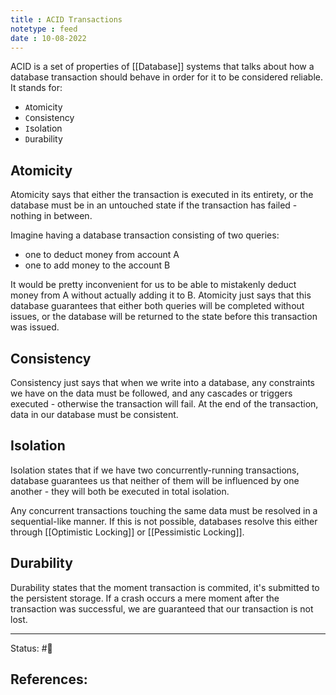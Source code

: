```yaml
---
title : ACID Transactions
notetype : feed
date : 10-08-2022
---
```


ACID is a set of properties of [[Database]] systems that talks about how a database transaction should behave in order for it to be considered reliable. It stands for:

- `A`tomicity
- `C`onsistency
- `I`solation
- `D`urability

## Atomicity

Atomicity says that either the transaction is executed in its entirety, or the database must be in an untouched state if the transaction has failed - nothing in between.

Imagine having a database transaction consisting of two queries:
- one to deduct money from account A
- one to add money to the account B

It would be pretty inconvenient for us to be able to mistakenly deduct money from A without actually adding it to B. Atomicity just says that this database guarantees that either both queries will be completed without issues, or the database will be returned to the state before this transaction was issued.

## Consistency

Consistency just says that when we write into a database, any constraints we have on the data must be followed, and any cascades or triggers executed - otherwise the transaction will fail. At the end of the transaction, data in our database must be consistent.


## Isolation

Isolation states that if we have two concurrently-running transactions, database guarantees us that neither of them will be influenced by one another - they will both be executed in total isolation.

Any concurrent transactions touching the same data must be resolved in a sequential-like manner. If this is not possible, databases resolve this either through [[Optimistic Locking]] or [[Pessimistic Locking]].

## Durability

Durability states that the moment transaction is commited, it's submitted to the persistent storage. If a crash occurs a mere moment after the transaction was successful, we are guaranteed that our transaction is not lost.



-----

Status: #🌱 

References:
- 
